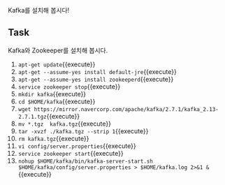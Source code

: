 Kafka를 설치해 봅시다!

## Task

Kafka와 Zookeeper를 설치해 봅시다.

1. `apt-get update`{{execute}}
2. `apt-get --assume-yes install default-jre`{{execute}}
3. `apt-get --assume-yes install zookeeperd`{{execute}}
4. `service zookeeper stop`{{execute}}
5. `mkdir kafka`{{execute}}
6. `cd $HOME/kafka`{{execute}}
7. `wget https://mirror.navercorp.com/apache/kafka/2.7.1/kafka_2.13-2.7.1.tgz`{{execute}}
8. `mv *.tgz  kafka.tgz`{{execute}}
9. `tar -xvzf ./kafka.tgz --strip 1`{{execute}}
10. `rm kafka.tgz`{{execute}}
11. `vi config/server.properties`{{execute}}
12. `service zookeeper start`{{execute}}
13. `nohup $HOME/kafka/bin/kafka-server-start.sh $HOME/kafka/config/server.properties > $HOME/kafka.log 2>&1 &`{{execute}}
